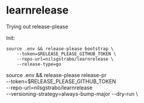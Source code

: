 # learnrelease
Trying out release-please

Init:
```
source .env && release-please bootstrap \
    --token=$RELEASE_PLEASE_GITHUB_TOKEN \
    --repo-url=nilsgstrabo/learnrelease \
    --release-type=go

```

source .env && release-please release-pr \
    --token=$RELEASE_PLEASE_GITHUB_TOKEN \
    --repo-url=nilsgstrabo/learnrelease \
    --versioning-strategy=always-bump-major 
    --dry-run \
    